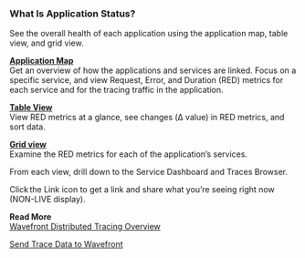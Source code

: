 ### What Is Application Status? 

See the overall health of each application using the application map, table view, and grid view. 

[**Application Map**](https://docs.wavefront.com/tracing_ui_overview.html#app_map)<br/> 
Get an overview of how the applications and services are linked. Focus on a specific service, and view Request, Error, and Duration (RED) metrics for each service and for the tracing traffic in the application.  

[**Table View**](https://docs.wavefront.com/tracing_ui_overview.html#table_view)<br/>
View RED metrics at a glance, see changes (Δ value) in RED metrics, and sort data.  

[**Grid view**](https://docs.wavefront.com/tracing_ui_overview.html#grid_view)<br/> 
Examine the RED metrics for each of the application’s services. 

From each view, drill down to the Service Dashboard and Traces Browser. 

Click the Link icon to get a link and share what you’re seeing right now (NON-LIVE display). 


**Read More**<br/>
[Wavefront Distributed Tracing Overview](https://docs.wavefront.com/tracing_basics.html)<br/>

[Send Trace Data to Wavefront](https://docs.wavefront.com/tracing_instrumenting_frameworks.html)
